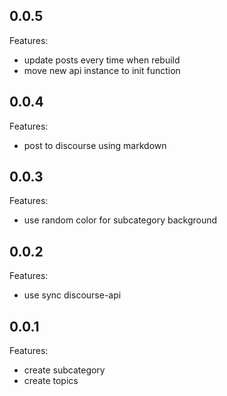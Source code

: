 ## 0.0.5

Features:

  - update posts every time when rebuild
  - move new api instance to init function

## 0.0.4

Features:

  - post to discourse using markdown

## 0.0.3

Features:

  - use random color for subcategory background

## 0.0.2

Features:

  - use sync discourse-api

## 0.0.1

Features:

  - create subcategory
  - create topics